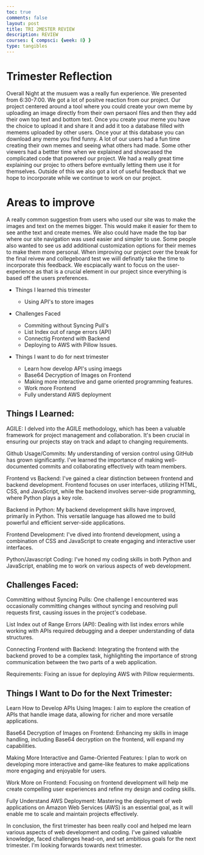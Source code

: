 ```yaml
---
toc: true
comments: false
layout: post
title: TRI 2MESTER REVIEW
description: REVIEW 
courses: { compsci: {week: 8} }
type: tangibles
---
```


# Trimester Reflection

Overall Night at the musuem was a really fun experience. We presented from 6:30-7:00. We got a lot of positve reaction from our project. Our project centered around a tool where you could create your own meme by uploading an image directly from their own persaonl files and then they add their own top text and bottom text. Once you create your meme you have the choice to upload it and share it and add it too a database filled with memems uploaded by other users. Once your at this database you can download any meme you find funny. A lot of our users had a fun time creating their own memes and seeing what others had made. Some other viewers had a bettter time when we explained and showcased the complicated code that powered our project. We had a really great time explaining our projec to others before evntually letting them use it for themselves. Outside of this we also got a lot of useful feedback that we hope to incorporate while we continue to work on our project. 

# Areas to improve

A really common suggestion from users who used our site was to make the images and text on the memes bigger. This would make it easier for them to see anthe text and create memes. We also could have made the top bar where our site navigation was used easier and simpler to use. Some people also wanted to see us add additional customization options for their memes to make them more personal. When improving our project over the break for the final reivew and collegeboard test we wiill definatly take the time to incorporate this feedback. We escpiacally want to focus on the user-experience as that is a crucial element in our project since everything is based off the users preferences. 

- Things I learned this trimester
    - Using API's to store images

- Challenges Faced
    - Commiting without Syncing Pull's 
    - List Index out of range errors (API)
    - Connectig Frontend with Backend
    - Deploying to AWS with Pillow Issues.


- Things I want to do for next trimester
    - Learn how develop API's using imaegs 
    - Base64 Decryption of Images on Frontend
    - Making more interactive and game oriented programming features.
    - Work more Frontend
    - Fully understand AWS deployment 

 ## Things I Learned:

AGILE: I delved into the AGILE methodology, which has been a valuable framework for project management and collaboration. It's been crucial in ensuring our projects stay on track and adapt to changing requirements.

Github Usage/Commits: My understanding of version control using GitHub has grown significantly. I've learned the importance of making well-documented commits and collaborating effectively with team members.

Frontend vs Backend: I've gained a clear distinction between frontend and backend development. Frontend focuses on user interfaces, utilizing HTML, CSS, and JavaScript, while the backend involves server-side programming, where Python plays a key role.

Backend in Python: My backend development skills have improved, primarily in Python. This versatile language has allowed me to build powerful and efficient server-side applications.

Frontend Development: I've dived into frontend development, using a combination of CSS and JavaScript to create engaging and interactive user interfaces.

Python/Javascript Coding: I've honed my coding skills in both Python and JavaScript, enabling me to work on various aspects of web development.

## Challenges Faced:

Committing without Syncing Pulls: One challenge I encountered was occasionally committing changes without syncing and resolving pull requests first, causing issues in the project's codebase.

List Index out of Range Errors (API): Dealing with list index errors while working with APIs required debugging and a deeper understanding of data structures.

Connecting Frontend with Backend: Integrating the frontend with the backend proved to be a complex task, highlighting the importance of strong communication between the two parts of a web application.

Requirements: Fixing an issue for deploying AWS with Pillow requierments.

## Things I Want to Do for the Next Trimester:

Learn How to Develop APIs Using Images: I aim to explore the creation of APIs that handle image data, allowing for richer and more versatile applications.

Base64 Decryption of Images on Frontend: Enhancing my skills in image handling, including Base64 decryption on the frontend, will expand my capabilities.

Making More Interactive and Game-Oriented Features: I plan to work on developing more interactive and game-like features to make applications more engaging and enjoyable for users.

Work More on Frontend: Focusing on frontend development will help me create compelling user experiences and refine my design and coding skills.

Fully Understand AWS Deployment: Mastering the deployment of web applications on Amazon Web Services (AWS) is an essential goal, as it will enable me to scale and maintain projects effectively.

In conclusion, the first trimester has been really cool and helped me learn various aspects of web development and coding. I've gained valuable knowledge, faced challenges head-on, and set ambitious goals for the next trimester. I'm looking forwards towards next trimester.
